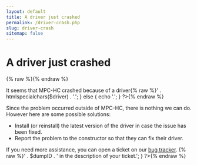 ```yaml
---
layout: default
title: A driver just crashed
permalink: /driver-crash.php
slug: driver-crash
sitemap: false
---
```


# A driver just crashed

<!-- htmlmin:ignore -->
{% raw %}<?php
$driver = isset($_GET['driver']) ? $_GET['driver'] : '';
$dumpID = isset($_GET['dumpID']) ? $_GET['dumpID'] : '';
?>{% endraw %}

It seems that MPC-HC crashed because of a driver{% raw %}<?php
if (!empty($driver)) {
  echo ' named <strong>' . htmlspecialchars($driver) . '</strong>.';
} else {
  echo '.';
}
?>{% endraw %}

Since the problem occurred outside of MPC-HC, there is nothing we can do.
However here are some possible solutions:

* Install (or reinstall) the latest version of the driver in case the issue has been fixed.
* Report the problem to the constructor so that they can fix their driver.

If you need more assistance, you can open a ticket on our [bug tracker](https://trac.mpc-hc.org/).
{% raw %}<?php
if (!empty($dumpID)) {
  echo 'Please include the following crash ID: <strong>' . $dumpID . '</strong> in the description of your ticket.';
}
?>{% endraw %}
<!-- htmlmin:ignore -->

